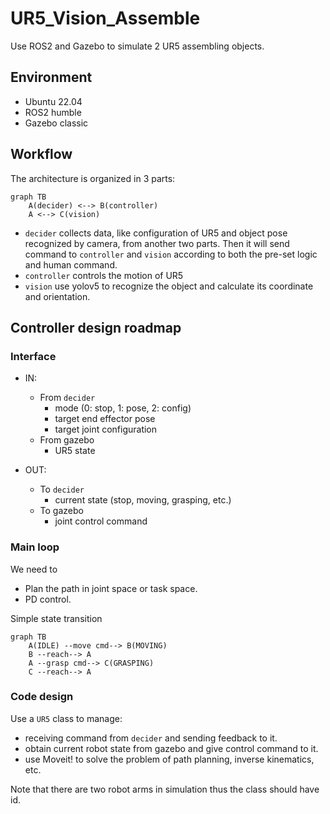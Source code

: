 # UR5_Vision_Assemble
Use ROS2 and Gazebo to simulate 2 UR5 assembling objects. 

## Environment

* Ubuntu 22.04
* ROS2 humble
* Gazebo classic

## Workflow

The architecture is organized in 3 parts:

```mermaid
graph TB
    A(decider) <--> B(controller)
    A <--> C(vision)
```

* `decider` collects data, like configuration of UR5 and object pose recognized by camera, from another two parts. Then it will send command to `controller` and `vision` according to both the pre-set logic and human command. 
* `controller` controls the motion of UR5
* `vision` use yolov5 to recognize the object and calculate its coordinate and orientation.


## Controller design roadmap

### Interface 

* IN: 
    * From `decider`
        * mode (0: stop, 1: pose, 2: config)
        * target end effector pose
        * target joint configuration
    * From gazebo
        * UR5 state

* OUT:
    * To `decider`
        * current state (stop, moving, grasping, etc.)
    * To gazebo
        * joint control command

### Main loop

We need to 
* Plan the path in joint space or task space. 
* PD control.

Simple state transition

```mermaid
graph TB
    A(IDLE) --move cmd--> B(MOVING) 
    B --reach--> A
    A --grasp cmd--> C(GRASPING)
    C --reach--> A
```

### Code design

Use a `UR5` class to manage: 
* receiving command from `decider` and sending feedback to it. 
* obtain current robot state from gazebo and give control command to it. 
* use Moveit! to solve the problem of path planning, inverse kinematics, etc. 

Note that there are two robot arms in simulation thus the class should have id. 

